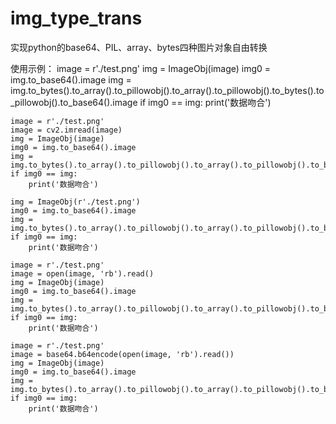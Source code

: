 # img_type_trans
实现python的base64、PIL、array、bytes四种图片对象自由转换


使用示例：
    image = r'./test.png'
    img = ImageObj(image)
    img0 = img.to_base64().image
    img = img.to_bytes().to_array().to_pillowobj().to_array().to_pillowobj().to_bytes().to_pillowobj().to_base64().image
    if img0 == img:
        print('数据吻合')

    image = r'./test.png'
    image = cv2.imread(image)
    img = ImageObj(image)
    img0 = img.to_base64().image
    img = img.to_bytes().to_array().to_pillowobj().to_array().to_pillowobj().to_bytes().to_pillowobj().to_base64().image
    if img0 == img:
        print('数据吻合')

    img = ImageObj(r'./test.png')
    img0 = img.to_base64().image
    img = img.to_bytes().to_array().to_pillowobj().to_array().to_pillowobj().to_bytes().to_pillowobj().to_base64().image
    if img0 == img:
        print('数据吻合')

    image = r'./test.png'
    image = open(image, 'rb').read()
    img = ImageObj(image)
    img0 = img.to_base64().image
    img = img.to_bytes().to_array().to_pillowobj().to_array().to_pillowobj().to_bytes().to_pillowobj().to_base64().image
    if img0 == img:
        print('数据吻合')

    image = r'./test.png'
    image = base64.b64encode(open(image, 'rb').read())
    img = ImageObj(image)
    img0 = img.to_base64().image
    img = img.to_bytes().to_array().to_pillowobj().to_array().to_pillowobj().to_bytes().to_pillowobj().to_base64().image
    if img0 == img:
        print('数据吻合')
